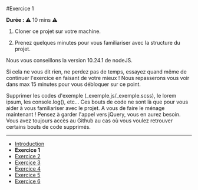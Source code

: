 #Exercice 1

**Durée :** :warning: 10 mins :warning:

1. Cloner ce projet sur votre machine.
   
2. Prenez quelques minutes pour vous familiariser avec la structure du projet.

Nous vous conseillons la version 10.24.1 de nodeJS.

Si cela ne vous dit rien, ne perdez pas de temps, essayez quand même de continuer l'exercice en faisant de votre mieux ! Nous repasserons vous voir dans max 15 minutes pour vous débloquer sur ce point.

Supprimer les codes d'exemple (_exemple.js/_exemple.scss), le lorem ipsum, les console.log(), etc... Ces bouts de code ne sont là que pour vous aider à vous familiariser avec le projet. A vous de faire le ménage maintenant ! Pensez à garder l'appel vers jQuery, vous en aurez besoin. Vous avez toujours accès au Github au cas où vous voulez retrouver certains bouts de code supprimés.

---

- [Introduction](../README.md)
- **Exercice 1**
- [Exercice 2](./exo2.md)
- [Exercice 3](./exo3.md)
- [Exercice 4](./exo4.md)
- [Exercice 5](./exo5.md)
- [Exercice 6](./exo6.md)
